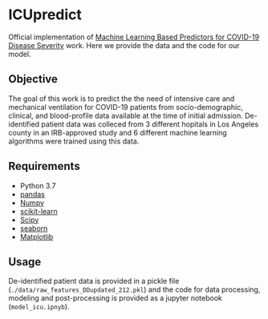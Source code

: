 # ICUpredict
Official implementation of [Machine Learning Based Predictors for COVID-19 Disease Severity](https://www.researchsquare.com/article/rs-108301/v1) work. Here we provide the data and the code for our model.

## Objective
The goal of this work is to predict the the need of intensive care and mechanical ventilation for COVID-19 patients from socio-demographic, clinical, and blood-profile data available at the time of initial admission. De-identified patient data was colleced from 3 different hopitals in Los Angeles county in an IRB-approved study and 6 different machine learning algorithms were trained using this data.

## Requirements
* Python 3.7
* [pandas](https://pandas.pydata.org/pandas-docs/stable/getting_started/install.html)
* [Numpy](https://numpy.org/)
* [scikit-learn](https://scikit-learn.org/stable/install.html)
* [Scipy](https://www.scipy.org/install.html)
* [seaborn](https://seaborn.pydata.org/installing.html)
* [Matplotlib](https://matplotlib.org/users/installing.html)


## Usage
De-identified patient data is provided in a pickle file (`./data/raw_features_DDupdated_212.pkl`) and the code for data processing, modeling and post-processing is provided as a jupyter notebook (`model_icu.ipnyb`).
